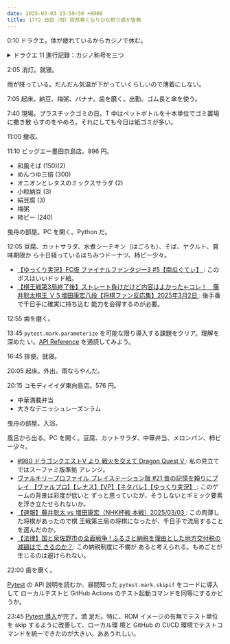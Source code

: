 ```yaml
---
date: 2025-03-03 23:59:59 +0900
title: 1772 日目（雨）突然寒くなりひな祭り感が皆無
---
```


0:10 ドラクエ。体が疲れているからカジノで休む。

<details><summary>ドラクエ 11 進行記録：カジノ称号を三つ</summary>
<p>ちょうど夜にセーブをしていたのでソルティコに移動。カジノに入り浸る。
ポーカーの大役をアガリたいので 100 コイン卓で一時間以上遊ぶ。
麻雀の要領でストレート系の手役を狙うのに両面を意識するクセが付いた。嵌張は難しい。</p>

<p>ダブルアップ宝箱から女神のゆびわをゲット。これはありがたい。
アイテムコンプリートをしているはずなのに、なぜかが装備袋に入っていなかったのだ。
種稼ぎ中の MP 回復にうってつけ。</p>

<p>ポーカー系青称号を二つゲット。ダブルアップ連続成功かストレートフラッシュ系のアガリで称号があるか？</p>

<p>スロットマシンで青称号ゲット。なまじジャックポットを獲得していたのものだから、あまり打ち込んでいなかった。</p>
</details>

2:05 消灯。就寝。

雨が降っている。だんだん気温が下がっていくらしいので薄着にしない。

7:05 起床。納豆、梅粥、バナナ。歯を磨く。出勤。ゴム長と傘を使う。

7:40 現場。プラスチックゴミの日。T 中はペットボトルを十本単位でゴミ置場に撒き散
らすのをやめろ。それにしても今日は紙ゴミが多い。

11:00 撤収。

11:10 ビッグエー墨田京島店。896 円。

* 和風そば (150)(2)
* めんつゆ三倍 (300)
* オニオンとレタスのミックスサラダ (2)
* 小粒納豆 (3)
* 絹豆腐 (3)
* 梅粥
* 柿ピー (240)

曳舟の部屋。PC を開く。Python だ。

12:05 豆腐、カットサラダ、水煮シーチキン（はごろも）、そば、ヤクルト、賞味期限か
ら十日経っているはちみつドーナツ、柿ピー少々。

* [【ゆっくり実況】FC版 ファイナルファンタジー3 #5【南瓜ぐてぃ】
  ](https://www.youtube.com/watch?v=zSnIeEI9jrU): このボスはいいドッド絵。
* [【棋王戦第3局終了後】ストレート負けだけど内容はよかった←コレ！　藤井聡太棋王
  ＶＳ増田康宏八段【将棋ファン反応集】2025年3月2日
  ](https://www.youtube.com/watch?v=Par3x5CwFeE): 後手番で千日手に確実に持ち込む
  能力を会得するのが必要。

12:55 歯を磨く。

13:45 `pytest.mark.parameterize` を可能な限り導入する課題をクリア。理解を深めた
い。[API Reference](https://docs.pytest.org/en/stable/reference/reference.html)
を通読してみよう。

16:45 排便。就寝。

20:05 起床。外出。雨ならやんだ。

20:15 コモディイイダ東向島店。576 円。

* 中華満載弁当
* 大きなデニッシュレーズンラム

曳舟の部屋。入浴。

風呂から出る。PC を開く。豆腐、カットサラダ、中華弁当、メロンパン、柿ピー少々。

* [#980 ドラゴンクエストV より 戦火を交えて Dragon Quest V
  ](https://www.youtube.com/watch?v=NDyIWfhOCGU): 私の見立てではスーファミ版準拠
  アレンジ。
* [ヴァルキリープロファイル プレイステーション版 #21 昔の記憶を頼りにプレイ
  【ヴァルプロ】【レナス】【VP】【ネタバレ】【ゆっくり実況】
  ](https://www.youtube.com/watch?v=7W3-RRkv_ks): このゲームの背景は彩度が低いと
  ずっと思っていたが、そうしないとギミック要素を浮き立たせられないか。
* [【速報】藤井聡太 vs 増田康宏（NHK杯戦 本戦）2025/03/03
  ](https://www.youtube.com/watch?v=UNtfDQvm1_M): この肉薄した将棋があったので棋
  王戦第三局の将棋になったが、千日手で流局することを選んだのか。
* [【法律】国と泉佐野市の全面戦争 ! ふるさと納税を理由とした地方交付税の減額はで
  きるのか？](https://www.youtube.com/watch?v=Lta9zGC_WL4): この納税制度に不備が
  あると考えられる。もめごとが生じるのは避けられない。

22:00 歯を磨く。

[Pytest] の API 説明を読むか、昼間知った `pytest.mark.skipif` をコードに導入して
ローカルテストと GitHub Actions のテスト起動コマンドを同等にするかどうか。

23:45 [Pytest 導入](https://github.com/showa-yojyo/dqutils/issues/40)が完了。満
足だ。特に、ROM イメージの有無でテスト単位を skip するように改善して、ローカル環
境と GitHub の CI/CD 環境でテストコマンドを統一できたのが大きい。ああうれしい。

[pytest]: <https://docs.pytest.org/en/stable/>
